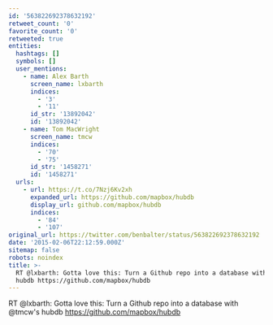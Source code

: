```yaml
---
id: '563822692378632192'
retweet_count: '0'
favorite_count: '0'
retweeted: true
entities:
  hashtags: []
  symbols: []
  user_mentions:
    - name: Alex Barth
      screen_name: lxbarth
      indices:
        - '3'
        - '11'
      id_str: '13892042'
      id: '13892042'
    - name: Tom MacWright
      screen_name: tmcw
      indices:
        - '70'
        - '75'
      id_str: '1458271'
      id: '1458271'
  urls:
    - url: https://t.co/7Nzj6Kv2xh
      expanded_url: https://github.com/mapbox/hubdb
      display_url: github.com/mapbox/hubdb
      indices:
        - '84'
        - '107'
original_url: https://twitter.com/benbalter/status/563822692378632192
date: '2015-02-06T22:12:59.000Z'
sitemap: false
robots: noindex
title: >-
  RT @lxbarth: Gotta love this: Turn a Github repo into a database with @tmcw's
  hubdb https://github.com/mapbox/hubdb
---
```


RT @lxbarth: Gotta love this: Turn a Github repo into a database with @tmcw's hubdb https://github.com/mapbox/hubdb
